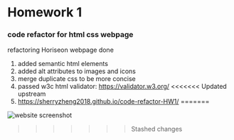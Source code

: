 # Homework 1
### code refactor for html css webpage
refactoring Horiseon webpage done

1. added semantic html elements
2. added alt attributes to images and icons
3. merge duplicate css to be more concise
4. passed w3c html validator: https://validator.w3.org/
<<<<<<< Updated upstream
5. https://sherryzheng2018.github.io/code-refactor-HW1/
=======

![website screenshot](code-refactor-HW1.png)
>>>>>>> Stashed changes
